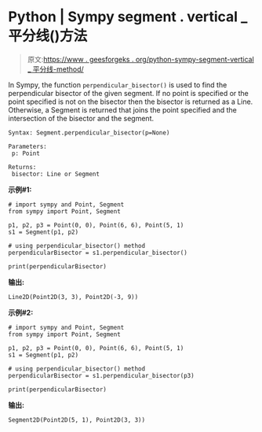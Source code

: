 # Python | Sympy segment . vertical _ 平分线()方法

> 原文:[https://www . geesforgeks . org/python-sympy-segment-vertical _ 平分线-method/](https://www.geeksforgeeks.org/python-sympy-segment-perpendicular_bisector-method/)

In Sympy, the function `perpendicular_bisector()` is used to find the perpendicular bisector of the given segment. If no point is specified or the point specified is not on the bisector then the bisector is returned as a Line. Otherwise, a Segment is returned that joins the point specified and the intersection of the bisector and the segment.

```
Syntax: Segment.perpendicular_bisector(p=None)

Parameters:
 p: Point

Returns:
 bisector: Line or Segment

```

**示例#1:**

```
# import sympy and Point, Segment
from sympy import Point, Segment

p1, p2, p3 = Point(0, 0), Point(6, 6), Point(5, 1)
s1 = Segment(p1, p2)

# using perpendicular_bisector() method
perpendicularBisector = s1.perpendicular_bisector()

print(perpendicularBisector)
```

**输出:**

```
Line2D(Point2D(3, 3), Point2D(-3, 9))
```

**示例#2:**

```
# import sympy and Point, Segment
from sympy import Point, Segment

p1, p2, p3 = Point(0, 0), Point(6, 6), Point(5, 1)
s1 = Segment(p1, p2)

# using perpendicular_bisector() method
perpendicularBisector = s1.perpendicular_bisector(p3)

print(perpendicularBisector)
```

**输出:**

```
Segment2D(Point2D(5, 1), Point2D(3, 3))
```
